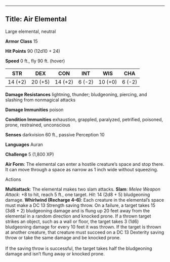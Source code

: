 -------------------------
Title: Air Elemental
-------------------------


Large elemental, neutral

**Armor Class** 15

**Hit Points** 90 (12d10 + 24)

**Speed** 0 ft., fly 90 ft. (hover)

  STR    | DEX     | CON     | INT     | WIS     | CHA
  ---------|---------|---------|--------|---------|--------
  | 14 (+2)   | 20 (+5)   | 14 (+2)   | 6 (-2)   | 10 (+0)   | 6 (-2)

**Damage Resistances** lightning, thunder; bludgeoning, piercing, and
slashing from nonmagical attacks

**Damage Immunities** poison

**Condition Immunities** exhaustion, grappled, paralyzed, petrified,
poisoned, prone, restrained, unconscious

**Senses** darkvision 60 ft., passive Perception 10

**Languages** Auran

**Challenge** 5 (1,800 XP)


**Air Form**: The elemental can enter a hostile creature’s space and
    stop there. It can move through a space as narrow as 1 inch wide
    without squeezing.


Actions

**Multiattack**: The elemental makes two slam attacks.
**Slam**: *Melee Weapon Attack*: +8 to hit, reach 5 ft., one target.
    *Hit*: 14 (2d8 + 5) bludgeoning damage.
**Whirlwind (Recharge 4–6)**: Each creature in the elemental’s space
    must make a DC 13 Strength saving throw. On a failure, a target
    takes 15 (3d8 + 2) bludgeoning damage and is flung up 20 feet away
    from the elemental in a random direction and knocked prone. If a
    thrown target strikes an object, such as a wall or floor, the target
    takes 3 (1d6) bludgeoning damage for every 10 feet it was thrown. If
    the target is thrown at another creature, that creature must succeed
    on a DC 13 Dexterity saving throw or take the same damage and be
    knocked prone.\
    \
    If the saving throw is successful, the target takes half the
    bludgeoning damage and isn’t flung away or knocked prone.

